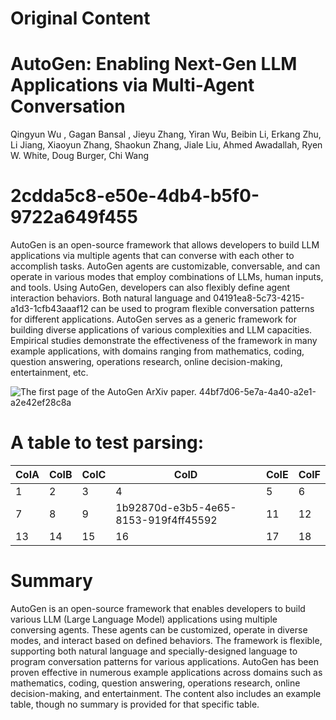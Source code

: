 # Original Content

<!-- Slide number: 1 -->
# AutoGen: Enabling Next-Gen LLM Applications via Multi-Agent Conversation
Qingyun Wu , Gagan Bansal , Jieyu Zhang, Yiran Wu, Beibin Li, Erkang Zhu, Li Jiang, Xiaoyun Zhang, Shaokun Zhang, Jiale Liu, Ahmed Awadallah, Ryen W. White, Doug Burger, Chi Wang

<!-- Slide number: 2 -->
# 2cdda5c8-e50e-4db4-b5f0-9722a649f455
AutoGen is an open-source framework that allows developers to build LLM applications via multiple agents that can converse with each other to accomplish tasks. AutoGen agents are customizable, conversable, and can operate in various modes that employ combinations of LLMs, human inputs, and tools. Using AutoGen, developers can also flexibly define agent interaction behaviors. Both natural language and 04191ea8-5c73-4215-a1d3-1cfb43aaaf12 can be used to program flexible conversation patterns for different applications. AutoGen serves as a generic framework for building diverse applications of various complexities and LLM capacities. Empirical studies demonstrate the effectiveness of the framework in many example applications, with domains ranging from mathematics, coding, question answering, operations research, online decision-making, entertainment, etc.

![The first page of the AutoGen ArXiv paper.  44bf7d06-5e7a-4a40-a2e1-a2e42ef28c8a](Picture4.jpg)

<!-- Slide number: 3 -->
# A table to test parsing:

| ColA | ColB | ColC | ColD | ColE | ColF |
| --- | --- | --- | --- | --- | --- |
| 1 | 2 | 3 | 4 | 5 | 6 |
| 7 | 8 | 9 | 1b92870d-e3b5-4e65-8153-919f4ff45592 | 11 | 12 |
| 13 | 14 | 15 | 16 | 17 | 18 |

# Summary

 AutoGen is an open-source framework that enables developers to build various LLM (Large Language Model) applications using multiple conversing agents. These agents can be customized, operate in diverse modes, and interact based on defined behaviors. The framework is flexible, supporting both natural language and specially-designed language to program conversation patterns for various applications. AutoGen has been proven effective in numerous example applications across domains such as mathematics, coding, question answering, operations research, online decision-making, and entertainment. The content also includes an example table, though no summary is provided for that specific table.